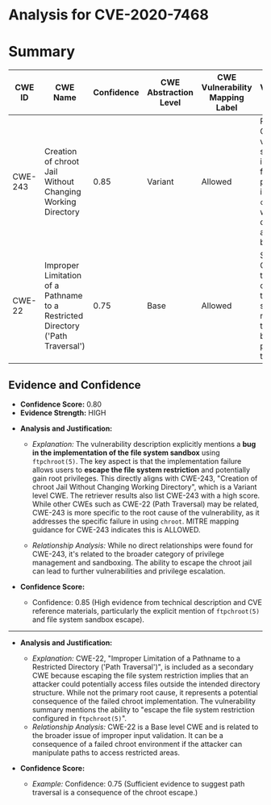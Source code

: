 # Analysis for CVE-2020-7468

# Summary
| CWE ID | CWE Name | Confidence | CWE Abstraction Level | CWE Vulnerability Mapping Label | CWE-Vulnerability Mapping Notes |
|---|---|---|---|---|---|
| CWE-243 | Creation of chroot Jail Without Changing Working Directory | 0.85 | Variant | Allowed | Primary CWE. The vulnerability specifically involves a failure to properly implement a `chroot` jail, which is directly addressed by this CWE. |
| CWE-22 | Improper Limitation of a Pathname to a Restricted Directory ('Path Traversal') | 0.75 | Base | Allowed | Secondary CWE. Since the attacker can escape the file system restriction, this may also be related to path traversal. |

## Evidence and Confidence

*   **Confidence Score:** 0.80
*   **Evidence Strength:** HIGH

- **Analysis and Justification:**  
  - *Explanation:* The vulnerability description explicitly mentions a **bug in the implementation of the file system sandbox** using `ftpchroot(5)`. The key aspect is that the implementation failure allows users to **escape the file system restriction** and potentially gain root privileges. This directly aligns with CWE-243, "Creation of chroot Jail Without Changing Working Directory", which is a Variant level CWE. The retriever results also list CWE-243 with a high score. While other CWEs such as CWE-22 (Path Traversal) may be related, CWE-243 is more specific to the root cause of the vulnerability, as it addresses the specific failure in using `chroot`. MITRE mapping guidance for CWE-243 indicates this is ALLOWED.

  - *Relationship Analysis:* While no direct relationships were found for CWE-243, it's related to the broader category of privilege management and sandboxing. The ability to escape the chroot jail can lead to further vulnerabilities and privilege escalation.

- **Confidence Score:**  
  - Confidence: 0.85 (High evidence from technical description and CVE reference materials, particularly the explicit mention of `ftpchroot(5)` and file system sandbox escape).

---

- **Analysis and Justification:**  
  - *Explanation:* CWE-22, "Improper Limitation of a Pathname to a Restricted Directory ('Path Traversal')", is included as a secondary CWE because escaping the file system restriction implies that an attacker could potentially access files outside the intended directory structure. While not the primary root cause, it represents a potential consequence of the failed chroot implementation. The vulnerability summary mentions the ability to "escape the file system restriction configured in `ftpchroot(5)`".
  - *Relationship Analysis:* CWE-22 is a Base level CWE and is related to the broader issue of improper input validation. It can be a consequence of a failed chroot environment if the attacker can manipulate paths to access restricted areas.

- **Confidence Score:**  
  - *Example:* Confidence: 0.75 (Sufficient evidence to suggest path traversal is a consequence of the chroot escape.)